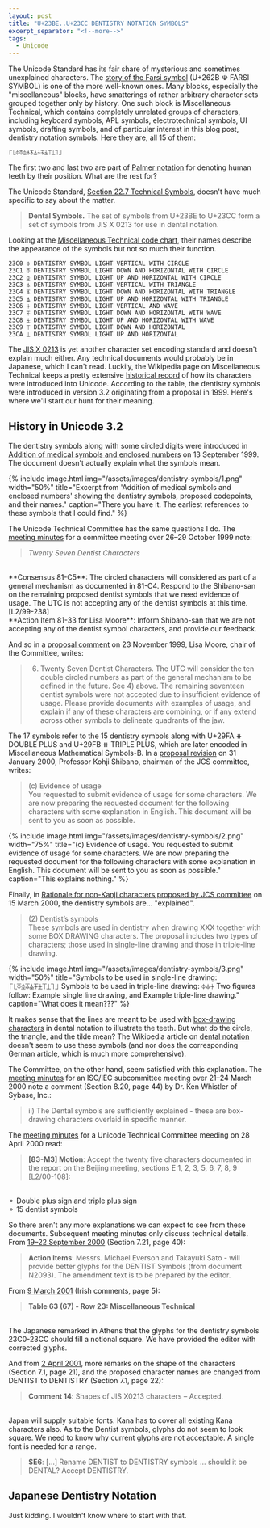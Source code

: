 ```yaml
---
layout: post
title: "U+23BE..U+23CC DENTISTRY NOTATION SYMBOLS"
excerpt_separator: "<!--more-->"
tags:
  - Unicode
---
```


The Unicode Standard has its fair share of mysterious and sometimes unexplained characters.
The [story of the Farsi symbol](http://archives.miloush.net/michkap/archive/2005/01/29/363208.html)
(U+262B ☫ FARSI SYMBOL) is one of the more well-known ones.
Many blocks, especially the "miscellaneous" blocks, have smatterings of rather arbitrary character sets
grouped together only by history.
One such block is Miscellaneous Technical, which contains completely unrelated groups of characters,
including keyboard symbols, APL symbols, electrotechnical symbols, UI symbols, drafting symbols,
and of particular interest in this blog post, dentistry notation symbols.
Here they are, all 15 of them:

```
⎾⎿⏀⏁⏂⏃⏄⏅⏆⏇⏈⏉⏊⏋⏌
```

The first two and last two are part of [Palmer notation](https://en.wikipedia.org/wiki/Palmer_notation)
for denoting human teeth by their position.
What are the rest for?

<!--more-->

The Unicode Standard, [Section 22.7 Technical Symbols](https://www.unicode.org/versions/Unicode14.0.0/ch22.pdf#G38022),
doesn't have much specific to say about the matter.

> **Dental Symbols.** The set of symbols from U+23BE to U+23CC form a set of symbols from
JIS X 0213 for use in dental notation.

Looking at the [Miscellaneous Technical code chart](https://www.unicode.org/charts/PDF/U2300.pdf),
their names describe the appearance of the symbols but not so much their function.

```
23C0 ⏀ DENTISTRY SYMBOL LIGHT VERTICAL WITH CIRCLE
23C1 ⏁ DENTISTRY SYMBOL LIGHT DOWN AND HORIZONTAL WITH CIRCLE
23C2 ⏂ DENTISTRY SYMBOL LIGHT UP AND HORIZONTAL WITH CIRCLE
23C3 ⏃ DENTISTRY SYMBOL LIGHT VERTICAL WITH TRIANGLE
23C4 ⏄ DENTISTRY SYMBOL LIGHT DOWN AND HORIZONTAL WITH TRIANGLE
23C5 ⏅ DENTISTRY SYMBOL LIGHT UP AND HORIZONTAL WITH TRIANGLE
23C6 ⏆ DENTISTRY SYMBOL LIGHT VERTICAL AND WAVE
23C7 ⏇ DENTISTRY SYMBOL LIGHT DOWN AND HORIZONTAL WITH WAVE
23C8 ⏈ DENTISTRY SYMBOL LIGHT UP AND HORIZONTAL WITH WAVE
23C9 ⏉ DENTISTRY SYMBOL LIGHT DOWN AND HORIZONTAL
23CA ⏊ DENTISTRY SYMBOL LIGHT UP AND HORIZONTAL
```

The [JIS X 0213](https://en.wikipedia.org/wiki/JIS_X_0213) is yet another character set encoding standard
and doesn't explain much either.
Any technical documents would probably be in Japanese, which I can't read.
Luckily, the Wikipedia page on Miscellaneous Technical keeps a pretty extensive
[historical record](https://en.wikipedia.org/wiki/Miscellaneous_Technical#History)
of how its characters were introduced into Unicode.
According to the table, the dentistry symbols were introduced in version 3.2 originating from a proposal in 1999.
Here's where we'll start our hunt for their meaning.

## History in Unicode 3.2

The dentistry symbols along with some circled digits were introduced in
[Addition of medical symbols and enclosed numbers](https://www.unicode.org/wg2/docs/n2093.pdf)
on 13 September 1999.
The document doesn't actually explain what the symbols mean.

{% include image.html
           img="/assets/images/dentistry-symbols/1.png"
           width="50%"
           title="Excerpt from 'Addition of medical symbols and enclosed numbers' showing the dentistry symbols, proposed codepoints, and their names."
           caption="There you have it. The earliest references to these symbols that I could find." %}

The Unicode Technical Committee has the same questions I do.
The [meeting minutes](https://www.unicode.org/consortium/utc-minutes/UTC-081-199910.html)
for a committee meeting over 26–29 October 1999 note:

> _Twenty Seven Dentist Characters_
<br/>
**Consensus 81-C5**: The circled characters will considered as part of a general mechanism as documented in  81-C4. Respond to the Shibano-san on the remaining proposed dentist symbols that we need evidence of usage. The UTC is not accepting any of the dentist symbols at this time. [L2/99-238]
<br/>
**Action Item 81-33 for Lisa Moore**: Inform Shibano-san that we are not accepting any of the dentist symbol characters, and provide our feedback.

And so in a [proposal comment](https://www.unicode.org/L2/L1999/99365.htm)
on 23 November 1999, Lisa Moore, chair of the Committee, writes:

> 6) Twenty Seven Dentist Characters. The UTC will consider the ten double circled numbers as part of the general mechanism to be defined in the future. See 4) above. The remaining seventeen dentist symbols were not accepted due to insufficient evidence of usage. Please provide documents with examples of usage, and explain if any of these characters are combining, or if any extend across other symbols to delineate quadrants of the jaw.

The 17 symbols refer to the 15 dentistry symbols along with U+29FA ⧺ DOUBLE PLUS and U+29FB ⧻ TRIPLE PLUS,
which are later encoded in Miscellaneous Mathematical Symbols-B.
In a [proposal revision](https://www.unicode.org/L2/L2000/00024.pdf) on 31 January 2000,
Professor Kohji Shibano, chairman of the JCS committee, writes:

> (c) Evidence of usage <br/>
You requested to submit evidence of usage for some characters. We are now preparing the requested document for the following characters with some explanation in English. This document will be sent to you as soon as possible.

{% include image.html
           img="/assets/images/dentistry-symbols/2.png"
           width="75%"
           title="(c) Evidence of usage. You requested to submit evidence of usage for some characters. We are now preparing the requested document for the following characters with some explanation in English. This document will be sent to you as soon as possible."
           caption="This explains nothing." %}

Finally, in [Rationale for non-Kanji characters proposed by JCS committee](https://www.unicode.org/L2/L2000/00098-n2195.pdf)
on 15 March 2000, the dentistry symbols are... "explained".

> (2) Dentist’s symbols <br/>
These symbols are used in dentistry when drawing XXX together with some BOX DRAWING characters. The proposal includes two types of characters; those used in single-line drawing and those in triple-line drawing.

{% include image.html
           img="/assets/images/dentistry-symbols/3.png"
           width="50%"
           title="Symbols to be used in single-line drawing: ⎾⎿⏁⏂⏄⏅⏇⏈⏉⏊⏋⏌
Symbols to be used in triple-line drawing: ⏀⏃⏆
Two figures follow: Example single line drawing, and Example triple-line drawing."
           caption="What does it mean???" %}

It makes sense that the lines are meant to be used with
[box-drawing characters](https://en.wikipedia.org/wiki/Box-drawing_character)
in dental notation to illustrate the teeth.
But what do the circle, the triangle, and the tilde mean?
The Wikipedia article on [dental notation](https://en.wikipedia.org/wiki/Dental_notation)
doesn't seem to use these symbols (and nor does the corresponding German article,
which is much more comprehensive).

The Committee, on the other hand, seem satisfied with this explanation.
The [meeting minutes](https://www.unicode.org/L2/L2000/00234-n2203m.pdf)
for an ISO/IEC subcommittee meeting over 21–24 March 2000 note a comment
(Section 8.20, page 44) by Dr. Ken Whistler of Sybase, Inc.:

> ii) The Dental symbols are sufficiently explained - these are box-drawing characters overlaid in specific manner.

The [meeting minutes](https://www.unicode.org/L2/L2000/00115.htm)
for a Unicode Technical Committee meeding on 28 April 2000 read:

> **[83-M3] Motion**: Accept the twenty five characters documented in the report on the Beijing meeting, sections E 1, 2, 3, 5, 6, 7, 8, 9 [L2/00-108]:
<br/>
⚬ Double plus sign and triple plus sign
<br/>
⚬ 15 dentist symbols

So there aren't any more explanations we can expect to see from these documents.
Subsequent meeting minutes only discuss technical details.
From [19–22 September 2000](https://www.unicode.org/wg2/docs/n2253.pdf)
(Section 7.21, page 40):

> **Action Items**: Messrs. Michael Everson and Takayuki Sato - will provide better glyphs for the DENTIST Symbols (from document N2093). The amendment text is to be prepared by the editor.

From [9 March 2001](https://www.unicode.org/wg2/docs/n2328.pdf)
(Irish comments, page 5):

> **Table 63 (67) - Row 23: Miscellaneous Technical**
<br/>
The Japanese remarked in Athens that the glyphs for the dentistry symbols 23C0-23CC should fill a notional square. We have provided the editor with corrected glyphs.

And from [2 April 2001](https://www.unicode.org/wg2/docs/n2353.pdf),
more remarks on the shape of the characters (Section 7.1, page 21),
and the proposed character names are changed from DENTIST to DENTISTRY (Section 7.1, page 22):

> **Comment 14**: Shapes of JIS X0213 characters – Accepted.
<br/>
Japan will supply suitable fonts. Kana has to cover all existing Kana characters also. As to the Dentist symbols, glyphs do not seem to look square. We need to know why current glyphs are not acceptable. A single font is needed for a range.

> **SE6**: [...] Rename DENTIST to DENTISTRY symbols ... should it be DENTAL? Accept DENTISTRY.

## Japanese Dentistry Notation

Just kidding. I wouldn't know where to start with that.